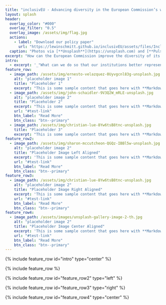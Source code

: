 ```yaml
---
title: "inclusivEU - Advancing diversity in the European Commission’s workforce"
layout: splash
header:
  overlay_color: "#000"
  overlay_filter: "0.5"
  overlay_image: /assets/img/flag.jpg
  actions:
    - label: "Download our policy paper"
      url: "https://lewinschmitt.github.io/inclusivEU/assets/files/InclusivEU_PolicyPaper.pdf"
  caption: "Photos via [**Unsplash**](https://unsplash.com) and [**Pulse of Europe**](https://www.kickstarter.com/projects/pulseofeurope/european-rainbow-flag)"
excerpt: "How can the European Commission improve the diversity of its workforce? Our Europaeum project identified shortcomings in the hiring process and proposes several actions to include underrepresented groups."
intro: 
  - excerpt: '_"What can we do so that our institutions better represent the diversity of our European societies?"_ `Commission President Ursula von der Leyen at the European Parliament Plenary, 17 June 2020`'
feature_row:
  - image_path: /assets/img/ernesto-velazquez-0Uyvgcnl83g-unsplash.jpg
    alt: "placeholder image 1"
    title: "Placeholder 1"
    excerpt: "This is some sample content that goes here with **Markdown** formatting."
  - image_path: /assets/img/john-schaidler-9V3Q2W_mRLE-unsplash.jpg
    alt: "placeholder image 2"
    title: "Placeholder 2"
    excerpt: "This is some sample content that goes here with **Markdown** formatting."
    url: "#test-link"
    btn_label: "Read More"
    btn_class: "btn--primary"
  - image_path: /assets/img/christian-lue-8Yw6tsB8tnc-unsplash.jpg
    title: "Placeholder 3"
    excerpt: "This is some sample content that goes here with **Markdown** formatting."
feature_row2:
  - image_path: /assets/img/sharon-mccutcheon-QGQz-IBBl5w-unsplash.jpg
    alt: "placeholder image 2"
    title: "Placeholder Image Left Aligned"
    excerpt: 'This is some sample content that goes here with **Markdown** formatting. Left aligned with `type="left"`'
    url: "#test-link"
    btn_label: "Read More"
    btn_class: "btn--primary"
feature_row3:
  - image_path: /assets/img/christian-lue-8Yw6tsB8tnc-unsplash.jpg
    alt: "placeholder image 2"
    title: "Placeholder Image Right Aligned"
    excerpt: 'This is some sample content that goes here with **Markdown** formatting. Right aligned with `type="right"`'
    url: "#test-link"
    btn_label: "Read More"
    btn_class: "btn--primary"
feature_row4:
  - image_path: /assets/images/unsplash-gallery-image-2-th.jpg
    alt: "placeholder image 2"
    title: "Placeholder Image Center Aligned"
    excerpt: 'This is some sample content that goes here with **Markdown** formatting. Centered with `type="center"`'
    url: "#test-link"
    btn_label: "Read More"
    btn_class: "btn--primary"
---
```


{% include feature_row id="intro" type="center" %}

{% include feature_row %}

{% include feature_row id="feature_row2" type="left" %}

{% include feature_row id="feature_row3" type="right" %}

{% include feature_row id="feature_row4" type="center" %}
